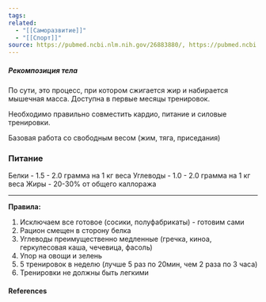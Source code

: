 ```yaml
---
tags: 
related:
  - "[[Саморазвитие]]"
  - "[[Спорт]]"
source: https://pubmed.ncbi.nlm.nih.gov/26883880/, https://pubmed.ncbi.nlm.nih.gov/23739654/
---
```

##### Рекомпозиция тела

По сути, это процесс, при котором сжигается жир и набирается мышечная масса. Доступна в первые месяцы тренировок.

Необходимо правильно совместить кардио, питание и силовые тренировки.

Базовая работа со свободным весом (жим, тяга, приседания)

### Питание
Белки - 1.5 - 2.0 грамма на 1 кг веса
Углеводы - 1.0 - 2.0 грамма на 1 кг веса
Жиры - 20-30% от общего каллоража

---
**Правила:**
1. Исключаем все готовое (сосики, полуфабрикаты) - готовим сами
2. Рацион смещен в сторону белка
3. Углеводы преимущественно медленные (гречка, киноа, геркулесовая каша, чечевица, фасоль)
4. Упор на овощи и зелень
5. 5 тренировок в неделю (лучше 5 раз по 20мин, чем 2 раза по 3 часа)
6. Тренировки не должны быть легкими
#### References
